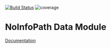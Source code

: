 [![Build Status](http://192.168.254.99:8081/job/noinfopath-ui/badge/icon)](http://192.168.254.99:8081/job/noinfopath-ui)
![coverage](http://192.168.254.99:8082/jenkins/c/http/192.168.254.99:8081/job/noinfopath-ui)

# NoInfoPath Data Module

[Documentation](http://gitlab.imginconline.com/noinfopath/Documentation/wikis/noinfopath-ui)
